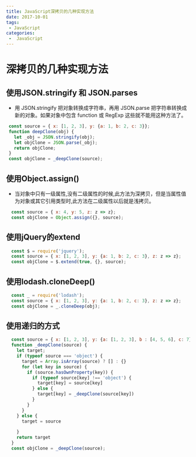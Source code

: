 ```yaml
---
title: JavaScript深拷贝的几种实现方法
date: 2017-10-01
tags:
 - JavaScript
categories:
 -  JavaScript
---
```


# 深拷贝的几种实现方法

## 使用JSON.stringify 和 JSON.parses

 - 用 JSON.stringify 把对象转换成字符串，再用 JSON.parse 把字符串转换成新的对象。如果对象中包含 function 或 RegExp 这些就不能用这种方法了。

 ```js
  const source = { x: [1, 2, 3], y: {a: 1, b: 2, c: 3}};
  function deepClone(obj) {
    let _obj = JSON.stringify(obj);
    let objClone = JSON.parse(_obj);
    return objClone;
  }
  const objClone = _deepClone(source);
 ```

## 使用Object.assign()

  - 当对象中只有一级属性,没有二级属性的时候,此方法为深拷贝，但是当属性值为对象或其它引用类型时,此方法在二级属性以后就是浅拷贝。

  ```js
    const source = { x: 4, y: 5, z: z => z};
    const objClone = Object.assign({}, source);
  ```

## 使用jQuery的extend

  ```js
    const $ = require('jquery');
    const source = { x: [1, 2, 3], y: {a: 1, b: 2, c: 3}, z: z => z};
    const objClone = $.extend(true, {}, source);
  ```

## 使用lodash.cloneDeep()

  ```js
    const _ = require('lodash');
    const source = { x: [1, 2, 3], y: {a: 1, b: 2, c: 3}, z: z => z};
    const objClone = _.cloneDeep(obj);
  ```

## 使用递归的方式

  ```js
    const source = { x: [1, 2, 3], y: {a: [1, 2, 3], b : [4, 5, 6], c: 7}, z: z => z};
    function _deepClone(source) {
      let target;
      if (typeof source === 'object') {
        target = Array.isArray(source) ? [] : {}
        for (let key in source) {
          if (source.hasOwnProperty(key)) {
            if (typeof source[key] !== 'object') {
              target[key] = source[key]
            } else {
              target[key] = _deepClone(source[key])
            }
          }
        }
      } else {
        target = source
        
      }
      return target
    }
    const objClone = _deepClone(source);
  ```